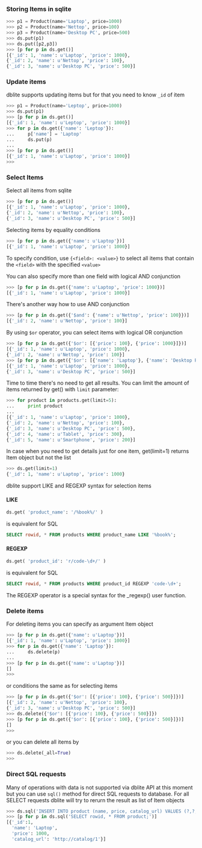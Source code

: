 ### Storing Items in sqlite
```python
>>> p1 = Product(name='Laptop', price=1000)
>>> p2 = Product(name='Nettop', price=100)
>>> p3 = Product(name='Desktop PC', price=500)
>>> ds.put(p1)
>>> ds.put([p2,p3])
>>> [p for p in ds.get()]
[{'_id': 1, 'name': u'Laptop', 'price': 1000}, 
{'_id': 2, 'name': u'Nettop', 'price': 100}, 
{'_id': 3, 'name': u'Desktop PC', 'price': 500}]
```

### Update items 

dblite supports updating items but for that you need to know `_id` of item
```python
>>> p1 = Product(name='Leptop', price=1000)
>>> ds.put(p1)
>>> [p for p in ds.get()]
[{'_id': 1, 'name': u'Leptop', 'price': 1000}]
>>> for p in ds.get({'name': 'Leptop'}):
...		p['name'] = 'Laptop'
...     ds.put(p)
...
>>> [p for p in ds.get()]
[{'_id': 1, 'name': u'Laptop', 'price': 1000}]
>>> 
```

### Select Items
Select all items from sqlite
```python
>>> [p for p in ds.get()]
[{'_id': 1, 'name': u'Laptop', 'price': 1000}, 
{'_id': 2, 'name': u'Nettop', 'price': 100}, 
{'_id': 3, 'name': u'Desktop PC', 'price': 500}]
```

Selecting items by equality conditions
```python
>>> [p for p in ds.get({'name': u'Laptop'})]
[{'_id': 1, 'name': u'Laptop', 'price': 1000}]
```

To specify condition, use `{<field>: <value>}` to select all items that contain the `<field>` with the specified `<value>`

You can also specify more than one field with logical AND conjunction
```python
>>> [p for p in ds.get({'name': u'Laptop', 'price': 1000})]
[{'_id': 1, 'name': u'Laptop', 'price': 1000}]
```

There's another way how to use AND conjunction
```python
>>> [p for p in ds.get({'$and': {'name': u'Nettop', 'price': 100}})]
[{'_id': 2, 'name': u'Nettop', 'price': 100}]
```

By using `$or` operator, you can select items with logical OR conjunction
```python
>>> [p for p in ds.get({'$or': [{'price': 100}, {'price': 1000}]})]
[{'_id': 1, 'name': u'Laptop', 'price': 1000},
{'_id': 2, 'name': u'Nettop', 'price': 100}] 
>>> [p for p in ds.get({'$or': [{'name': 'Laptop'}, {'name': 'Desktop PC'}]})]
[{'_id': 1, 'name': u'Laptop', 'price': 1000}, 
{'_id': 3, 'name': u'Desktop PC', 'price': 500}]
```

Time to time there's no need to get all results. You can limit the amount of items returned by get() with `limit` parameter:
```python
>>> for product in products.get(limit=5):
...		print product
...
[{'_id': 1, 'name': u'Laptop', 'price': 1000}, 
{'_id': 2, 'name': u'Nettop', 'price': 100}, 
{'_id': 3, 'name': u'Desktop PC', 'price': 500},
{'_id': 4, 'name': u'Tablet', 'price': 300},
{'_id': 5, 'name': u'Smartphone', 'price': 200}]
```

In case when you need to get details just for one item, get(limit=1) returns Item object but not the list
```python
>>> ds.get(limit=1)
{'_id': 1, 'name': u'Laptop', 'price': 1000}
```

dblite support LIKE and REGEXP syntax for selection items

#### LIKE
```python
ds.get( 'product_name': '/%book%/' )
```
is equivalent for SQL 
```sql
SELECT rowid, * FROM products WHERE product_name LIKE '%book%'; 
```

#### REGEXP
```python
ds.get( 'product_id': 'r/code-\d+/' )
```
is equivalent for SQL 
```sql
SELECT rowid, * FROM products WHERE product_id REGEXP 'code-\d+'; 
```

The REGEXP operator is a special syntax for the _regexp() user function. 

### Delete items
For deleting items you can specify as argument Item object 
```python
>>> [p for p in ds.get({'name': u'Laptop'})]
[{'_id': 1, 'name': u'Laptop', 'price': 1000}]
>>> for p in ds.get({'name': 'Laptop'}):
...		ds.delete(p)
...
>>> [p for p in ds.get({'name': u'Laptop'})]
[]
>>>
```

or conditions the same as for selecting items
```python
>>> [p for p in ds.get({'$or': [{'price': 100}, {'price': 500}]})]
[{'_id': 2, 'name': u'Nettop', 'price': 100},
{'_id': 3, 'name': u'Desktop PC', 'price': 500}]
>>> ds.delete({'$or': [{'price': 100}, {'price': 500}]}) 
>>> [p for p in ds.get({'$or': [{'price': 100}, {'price': 500}]})]
[]
>>>
```

or you can delete all items by
```python
>>> ds.delete(_all=True)
>>>
```

### Direct SQL requests

Many of operations with data is not supported via dblite API at this moment but you can use `sql()` method for direct SQL requests to database. For all SELECT requests dblite will try to rerurn the result as list of Item objects

```python
>>> ds.sql('INSERT INTO product (name, price, catalog_url) VALUES (?,?,?)', ('Laptop', 1000, 'http://catalog/1'))
>>> [p for p in ds.sql('SELECT rowid, * FROM product;')]
[{'_id':1, 
  'name': 'Laptop', 
  'price': 1000, 
  'catalog_url': 'http://catalog/1'}]
```
